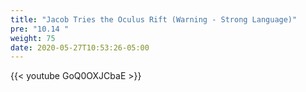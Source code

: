 ```yaml
---
title: "Jacob Tries the Oculus Rift (Warning - Strong Language)"
pre: "10.14 "
weight: 75
date: 2020-05-27T10:53:26-05:00
---
```


{{< youtube GoQ0OXJCbaE >}}



